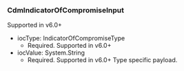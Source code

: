 ### CdmIndicatorOfCompromiseInput
Supported in v6.0+

- iocType: IndicatorOfCompromiseType
  - Required. Supported in v6.0+
- iocValue: System.String
  - Required. Supported in v6.0+
      Type specific payload.
